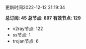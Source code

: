 更新时间2022-12-12 21:19:34

**总订阅: 45**
**总节点: 697**
**有效节点: 129**
- v2ray节点: 122
- ss节点: 1
- trojan节点: 6
